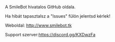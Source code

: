 A SmileBot hivatalos GitHub oldala.

Ha hibát tapasztalsz a "Issues" fülön jelentsd kérlek!

Weboldal: http://www.smilebot.tk

Support szerver:https://discord.gg/KXDwzFa
